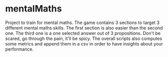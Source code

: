 # mentalMaths
Project to train for mental maths. The game contains 3 sections to target 3 different mental maths skills. The first section is also easier than the second one. The third one is a one selected answer out of 3 propositions. Don't be scared, go through the pain, it'll be spicy. The overall scripts also computes some metrics and append them in a csv in order to have insights about your performance.
